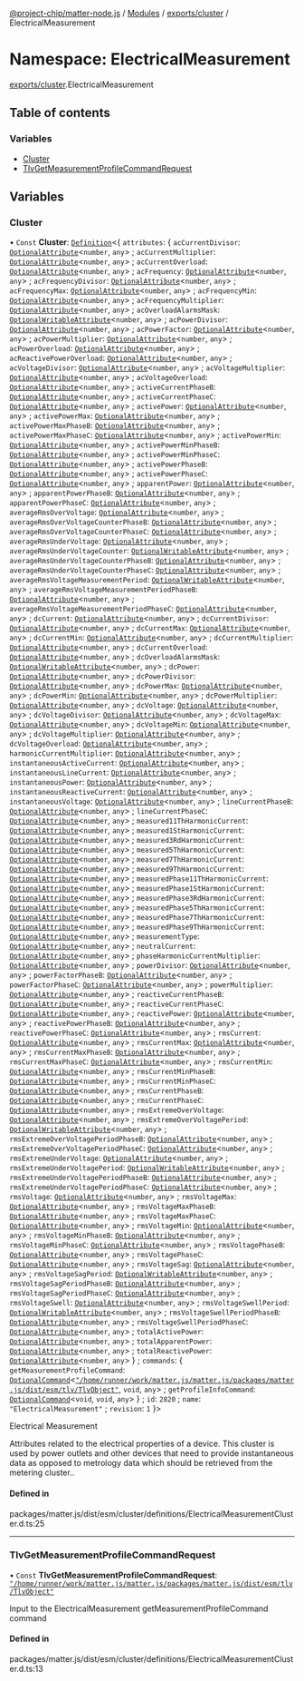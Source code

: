 [@project-chip/matter-node.js](../README.md) / [Modules](../modules.md) / [exports/cluster](exports_cluster.md) / ElectricalMeasurement

# Namespace: ElectricalMeasurement

[exports/cluster](exports_cluster.md).ElectricalMeasurement

## Table of contents

### Variables

- [Cluster](exports_cluster.ElectricalMeasurement.md#cluster)
- [TlvGetMeasurementProfileCommandRequest](exports_cluster.ElectricalMeasurement.md#tlvgetmeasurementprofilecommandrequest)

## Variables

### Cluster

• `Const` **Cluster**: [`Definition`](exports_cluster.ClusterFactory.md#definition)<{ `attributes`: { `acCurrentDivisor`: [`OptionalAttribute`](exports_cluster.md#optionalattribute)<`number`, `any`\> ; `acCurrentMultiplier`: [`OptionalAttribute`](exports_cluster.md#optionalattribute)<`number`, `any`\> ; `acCurrentOverload`: [`OptionalAttribute`](exports_cluster.md#optionalattribute)<`number`, `any`\> ; `acFrequency`: [`OptionalAttribute`](exports_cluster.md#optionalattribute)<`number`, `any`\> ; `acFrequencyDivisor`: [`OptionalAttribute`](exports_cluster.md#optionalattribute)<`number`, `any`\> ; `acFrequencyMax`: [`OptionalAttribute`](exports_cluster.md#optionalattribute)<`number`, `any`\> ; `acFrequencyMin`: [`OptionalAttribute`](exports_cluster.md#optionalattribute)<`number`, `any`\> ; `acFrequencyMultiplier`: [`OptionalAttribute`](exports_cluster.md#optionalattribute)<`number`, `any`\> ; `acOverloadAlarmsMask`: [`OptionalWritableAttribute`](exports_cluster.md#optionalwritableattribute)<`number`, `any`\> ; `acPowerDivisor`: [`OptionalAttribute`](exports_cluster.md#optionalattribute)<`number`, `any`\> ; `acPowerFactor`: [`OptionalAttribute`](exports_cluster.md#optionalattribute)<`number`, `any`\> ; `acPowerMultiplier`: [`OptionalAttribute`](exports_cluster.md#optionalattribute)<`number`, `any`\> ; `acPowerOverload`: [`OptionalAttribute`](exports_cluster.md#optionalattribute)<`number`, `any`\> ; `acReactivePowerOverload`: [`OptionalAttribute`](exports_cluster.md#optionalattribute)<`number`, `any`\> ; `acVoltageDivisor`: [`OptionalAttribute`](exports_cluster.md#optionalattribute)<`number`, `any`\> ; `acVoltageMultiplier`: [`OptionalAttribute`](exports_cluster.md#optionalattribute)<`number`, `any`\> ; `acVoltageOverload`: [`OptionalAttribute`](exports_cluster.md#optionalattribute)<`number`, `any`\> ; `activeCurrentPhaseB`: [`OptionalAttribute`](exports_cluster.md#optionalattribute)<`number`, `any`\> ; `activeCurrentPhaseC`: [`OptionalAttribute`](exports_cluster.md#optionalattribute)<`number`, `any`\> ; `activePower`: [`OptionalAttribute`](exports_cluster.md#optionalattribute)<`number`, `any`\> ; `activePowerMax`: [`OptionalAttribute`](exports_cluster.md#optionalattribute)<`number`, `any`\> ; `activePowerMaxPhaseB`: [`OptionalAttribute`](exports_cluster.md#optionalattribute)<`number`, `any`\> ; `activePowerMaxPhaseC`: [`OptionalAttribute`](exports_cluster.md#optionalattribute)<`number`, `any`\> ; `activePowerMin`: [`OptionalAttribute`](exports_cluster.md#optionalattribute)<`number`, `any`\> ; `activePowerMinPhaseB`: [`OptionalAttribute`](exports_cluster.md#optionalattribute)<`number`, `any`\> ; `activePowerMinPhaseC`: [`OptionalAttribute`](exports_cluster.md#optionalattribute)<`number`, `any`\> ; `activePowerPhaseB`: [`OptionalAttribute`](exports_cluster.md#optionalattribute)<`number`, `any`\> ; `activePowerPhaseC`: [`OptionalAttribute`](exports_cluster.md#optionalattribute)<`number`, `any`\> ; `apparentPower`: [`OptionalAttribute`](exports_cluster.md#optionalattribute)<`number`, `any`\> ; `apparentPowerPhaseB`: [`OptionalAttribute`](exports_cluster.md#optionalattribute)<`number`, `any`\> ; `apparentPowerPhaseC`: [`OptionalAttribute`](exports_cluster.md#optionalattribute)<`number`, `any`\> ; `averageRmsOverVoltage`: [`OptionalAttribute`](exports_cluster.md#optionalattribute)<`number`, `any`\> ; `averageRmsOverVoltageCounterPhaseB`: [`OptionalAttribute`](exports_cluster.md#optionalattribute)<`number`, `any`\> ; `averageRmsOverVoltageCounterPhaseC`: [`OptionalAttribute`](exports_cluster.md#optionalattribute)<`number`, `any`\> ; `averageRmsUnderVoltage`: [`OptionalAttribute`](exports_cluster.md#optionalattribute)<`number`, `any`\> ; `averageRmsUnderVoltageCounter`: [`OptionalWritableAttribute`](exports_cluster.md#optionalwritableattribute)<`number`, `any`\> ; `averageRmsUnderVoltageCounterPhaseB`: [`OptionalAttribute`](exports_cluster.md#optionalattribute)<`number`, `any`\> ; `averageRmsUnderVoltageCounterPhaseC`: [`OptionalAttribute`](exports_cluster.md#optionalattribute)<`number`, `any`\> ; `averageRmsVoltageMeasurementPeriod`: [`OptionalWritableAttribute`](exports_cluster.md#optionalwritableattribute)<`number`, `any`\> ; `averageRmsVoltageMeasurementPeriodPhaseB`: [`OptionalAttribute`](exports_cluster.md#optionalattribute)<`number`, `any`\> ; `averageRmsVoltageMeasurementPeriodPhaseC`: [`OptionalAttribute`](exports_cluster.md#optionalattribute)<`number`, `any`\> ; `dcCurrent`: [`OptionalAttribute`](exports_cluster.md#optionalattribute)<`number`, `any`\> ; `dcCurrentDivisor`: [`OptionalAttribute`](exports_cluster.md#optionalattribute)<`number`, `any`\> ; `dcCurrentMax`: [`OptionalAttribute`](exports_cluster.md#optionalattribute)<`number`, `any`\> ; `dcCurrentMin`: [`OptionalAttribute`](exports_cluster.md#optionalattribute)<`number`, `any`\> ; `dcCurrentMultiplier`: [`OptionalAttribute`](exports_cluster.md#optionalattribute)<`number`, `any`\> ; `dcCurrentOverload`: [`OptionalAttribute`](exports_cluster.md#optionalattribute)<`number`, `any`\> ; `dcOverloadAlarmsMask`: [`OptionalWritableAttribute`](exports_cluster.md#optionalwritableattribute)<`number`, `any`\> ; `dcPower`: [`OptionalAttribute`](exports_cluster.md#optionalattribute)<`number`, `any`\> ; `dcPowerDivisor`: [`OptionalAttribute`](exports_cluster.md#optionalattribute)<`number`, `any`\> ; `dcPowerMax`: [`OptionalAttribute`](exports_cluster.md#optionalattribute)<`number`, `any`\> ; `dcPowerMin`: [`OptionalAttribute`](exports_cluster.md#optionalattribute)<`number`, `any`\> ; `dcPowerMultiplier`: [`OptionalAttribute`](exports_cluster.md#optionalattribute)<`number`, `any`\> ; `dcVoltage`: [`OptionalAttribute`](exports_cluster.md#optionalattribute)<`number`, `any`\> ; `dcVoltageDivisor`: [`OptionalAttribute`](exports_cluster.md#optionalattribute)<`number`, `any`\> ; `dcVoltageMax`: [`OptionalAttribute`](exports_cluster.md#optionalattribute)<`number`, `any`\> ; `dcVoltageMin`: [`OptionalAttribute`](exports_cluster.md#optionalattribute)<`number`, `any`\> ; `dcVoltageMultiplier`: [`OptionalAttribute`](exports_cluster.md#optionalattribute)<`number`, `any`\> ; `dcVoltageOverload`: [`OptionalAttribute`](exports_cluster.md#optionalattribute)<`number`, `any`\> ; `harmonicCurrentMultiplier`: [`OptionalAttribute`](exports_cluster.md#optionalattribute)<`number`, `any`\> ; `instantaneousActiveCurrent`: [`OptionalAttribute`](exports_cluster.md#optionalattribute)<`number`, `any`\> ; `instantaneousLineCurrent`: [`OptionalAttribute`](exports_cluster.md#optionalattribute)<`number`, `any`\> ; `instantaneousPower`: [`OptionalAttribute`](exports_cluster.md#optionalattribute)<`number`, `any`\> ; `instantaneousReactiveCurrent`: [`OptionalAttribute`](exports_cluster.md#optionalattribute)<`number`, `any`\> ; `instantaneousVoltage`: [`OptionalAttribute`](exports_cluster.md#optionalattribute)<`number`, `any`\> ; `lineCurrentPhaseB`: [`OptionalAttribute`](exports_cluster.md#optionalattribute)<`number`, `any`\> ; `lineCurrentPhaseC`: [`OptionalAttribute`](exports_cluster.md#optionalattribute)<`number`, `any`\> ; `measured11ThHarmonicCurrent`: [`OptionalAttribute`](exports_cluster.md#optionalattribute)<`number`, `any`\> ; `measured1StHarmonicCurrent`: [`OptionalAttribute`](exports_cluster.md#optionalattribute)<`number`, `any`\> ; `measured3RdHarmonicCurrent`: [`OptionalAttribute`](exports_cluster.md#optionalattribute)<`number`, `any`\> ; `measured5ThHarmonicCurrent`: [`OptionalAttribute`](exports_cluster.md#optionalattribute)<`number`, `any`\> ; `measured7ThHarmonicCurrent`: [`OptionalAttribute`](exports_cluster.md#optionalattribute)<`number`, `any`\> ; `measured9ThHarmonicCurrent`: [`OptionalAttribute`](exports_cluster.md#optionalattribute)<`number`, `any`\> ; `measuredPhase11ThHarmonicCurrent`: [`OptionalAttribute`](exports_cluster.md#optionalattribute)<`number`, `any`\> ; `measuredPhase1StHarmonicCurrent`: [`OptionalAttribute`](exports_cluster.md#optionalattribute)<`number`, `any`\> ; `measuredPhase3RdHarmonicCurrent`: [`OptionalAttribute`](exports_cluster.md#optionalattribute)<`number`, `any`\> ; `measuredPhase5ThHarmonicCurrent`: [`OptionalAttribute`](exports_cluster.md#optionalattribute)<`number`, `any`\> ; `measuredPhase7ThHarmonicCurrent`: [`OptionalAttribute`](exports_cluster.md#optionalattribute)<`number`, `any`\> ; `measuredPhase9ThHarmonicCurrent`: [`OptionalAttribute`](exports_cluster.md#optionalattribute)<`number`, `any`\> ; `measurementType`: [`OptionalAttribute`](exports_cluster.md#optionalattribute)<`number`, `any`\> ; `neutralCurrent`: [`OptionalAttribute`](exports_cluster.md#optionalattribute)<`number`, `any`\> ; `phaseHarmonicCurrentMultiplier`: [`OptionalAttribute`](exports_cluster.md#optionalattribute)<`number`, `any`\> ; `powerDivisor`: [`OptionalAttribute`](exports_cluster.md#optionalattribute)<`number`, `any`\> ; `powerFactorPhaseB`: [`OptionalAttribute`](exports_cluster.md#optionalattribute)<`number`, `any`\> ; `powerFactorPhaseC`: [`OptionalAttribute`](exports_cluster.md#optionalattribute)<`number`, `any`\> ; `powerMultiplier`: [`OptionalAttribute`](exports_cluster.md#optionalattribute)<`number`, `any`\> ; `reactiveCurrentPhaseB`: [`OptionalAttribute`](exports_cluster.md#optionalattribute)<`number`, `any`\> ; `reactiveCurrentPhaseC`: [`OptionalAttribute`](exports_cluster.md#optionalattribute)<`number`, `any`\> ; `reactivePower`: [`OptionalAttribute`](exports_cluster.md#optionalattribute)<`number`, `any`\> ; `reactivePowerPhaseB`: [`OptionalAttribute`](exports_cluster.md#optionalattribute)<`number`, `any`\> ; `reactivePowerPhaseC`: [`OptionalAttribute`](exports_cluster.md#optionalattribute)<`number`, `any`\> ; `rmsCurrent`: [`OptionalAttribute`](exports_cluster.md#optionalattribute)<`number`, `any`\> ; `rmsCurrentMax`: [`OptionalAttribute`](exports_cluster.md#optionalattribute)<`number`, `any`\> ; `rmsCurrentMaxPhaseB`: [`OptionalAttribute`](exports_cluster.md#optionalattribute)<`number`, `any`\> ; `rmsCurrentMaxPhaseC`: [`OptionalAttribute`](exports_cluster.md#optionalattribute)<`number`, `any`\> ; `rmsCurrentMin`: [`OptionalAttribute`](exports_cluster.md#optionalattribute)<`number`, `any`\> ; `rmsCurrentMinPhaseB`: [`OptionalAttribute`](exports_cluster.md#optionalattribute)<`number`, `any`\> ; `rmsCurrentMinPhaseC`: [`OptionalAttribute`](exports_cluster.md#optionalattribute)<`number`, `any`\> ; `rmsCurrentPhaseB`: [`OptionalAttribute`](exports_cluster.md#optionalattribute)<`number`, `any`\> ; `rmsCurrentPhaseC`: [`OptionalAttribute`](exports_cluster.md#optionalattribute)<`number`, `any`\> ; `rmsExtremeOverVoltage`: [`OptionalAttribute`](exports_cluster.md#optionalattribute)<`number`, `any`\> ; `rmsExtremeOverVoltagePeriod`: [`OptionalWritableAttribute`](exports_cluster.md#optionalwritableattribute)<`number`, `any`\> ; `rmsExtremeOverVoltagePeriodPhaseB`: [`OptionalAttribute`](exports_cluster.md#optionalattribute)<`number`, `any`\> ; `rmsExtremeOverVoltagePeriodPhaseC`: [`OptionalAttribute`](exports_cluster.md#optionalattribute)<`number`, `any`\> ; `rmsExtremeUnderVoltage`: [`OptionalAttribute`](exports_cluster.md#optionalattribute)<`number`, `any`\> ; `rmsExtremeUnderVoltagePeriod`: [`OptionalWritableAttribute`](exports_cluster.md#optionalwritableattribute)<`number`, `any`\> ; `rmsExtremeUnderVoltagePeriodPhaseB`: [`OptionalAttribute`](exports_cluster.md#optionalattribute)<`number`, `any`\> ; `rmsExtremeUnderVoltagePeriodPhaseC`: [`OptionalAttribute`](exports_cluster.md#optionalattribute)<`number`, `any`\> ; `rmsVoltage`: [`OptionalAttribute`](exports_cluster.md#optionalattribute)<`number`, `any`\> ; `rmsVoltageMax`: [`OptionalAttribute`](exports_cluster.md#optionalattribute)<`number`, `any`\> ; `rmsVoltageMaxPhaseB`: [`OptionalAttribute`](exports_cluster.md#optionalattribute)<`number`, `any`\> ; `rmsVoltageMaxPhaseC`: [`OptionalAttribute`](exports_cluster.md#optionalattribute)<`number`, `any`\> ; `rmsVoltageMin`: [`OptionalAttribute`](exports_cluster.md#optionalattribute)<`number`, `any`\> ; `rmsVoltageMinPhaseB`: [`OptionalAttribute`](exports_cluster.md#optionalattribute)<`number`, `any`\> ; `rmsVoltageMinPhaseC`: [`OptionalAttribute`](exports_cluster.md#optionalattribute)<`number`, `any`\> ; `rmsVoltagePhaseB`: [`OptionalAttribute`](exports_cluster.md#optionalattribute)<`number`, `any`\> ; `rmsVoltagePhaseC`: [`OptionalAttribute`](exports_cluster.md#optionalattribute)<`number`, `any`\> ; `rmsVoltageSag`: [`OptionalAttribute`](exports_cluster.md#optionalattribute)<`number`, `any`\> ; `rmsVoltageSagPeriod`: [`OptionalWritableAttribute`](exports_cluster.md#optionalwritableattribute)<`number`, `any`\> ; `rmsVoltageSagPeriodPhaseB`: [`OptionalAttribute`](exports_cluster.md#optionalattribute)<`number`, `any`\> ; `rmsVoltageSagPeriodPhaseC`: [`OptionalAttribute`](exports_cluster.md#optionalattribute)<`number`, `any`\> ; `rmsVoltageSwell`: [`OptionalAttribute`](exports_cluster.md#optionalattribute)<`number`, `any`\> ; `rmsVoltageSwellPeriod`: [`OptionalWritableAttribute`](exports_cluster.md#optionalwritableattribute)<`number`, `any`\> ; `rmsVoltageSwellPeriodPhaseB`: [`OptionalAttribute`](exports_cluster.md#optionalattribute)<`number`, `any`\> ; `rmsVoltageSwellPeriodPhaseC`: [`OptionalAttribute`](exports_cluster.md#optionalattribute)<`number`, `any`\> ; `totalActivePower`: [`OptionalAttribute`](exports_cluster.md#optionalattribute)<`number`, `any`\> ; `totalApparentPower`: [`OptionalAttribute`](exports_cluster.md#optionalattribute)<`number`, `any`\> ; `totalReactivePower`: [`OptionalAttribute`](exports_cluster.md#optionalattribute)<`number`, `any`\>  } ; `commands`: { `getMeasurementProfileCommand`: [`OptionalCommand`](exports_cluster.md#optionalcommand)<[`"/home/runner/work/matter.js/matter.js/packages/matter.js/dist/esm/tlv/TlvObject"`](export._internal_.__home_runner_work_matter_js_matter_js_packages_matter_js_dist_esm_tlv_TlvObject_.md), `void`, `any`\> ; `getProfileInfoCommand`: [`OptionalCommand`](exports_cluster.md#optionalcommand)<`void`, `void`, `any`\>  } ; `id`: ``2820`` ; `name`: ``"ElectricalMeasurement"`` ; `revision`: ``1``  }\>

Electrical Measurement

Attributes related to the electrical properties of a device. This cluster is used by power outlets and other
devices that need to provide instantaneous data as opposed to metrology data which should be retrieved from the
metering cluster..

#### Defined in

packages/matter.js/dist/esm/cluster/definitions/ElectricalMeasurementCluster.d.ts:25

___

### TlvGetMeasurementProfileCommandRequest

• `Const` **TlvGetMeasurementProfileCommandRequest**: [`"/home/runner/work/matter.js/matter.js/packages/matter.js/dist/esm/tlv/TlvObject"`](export._internal_.__home_runner_work_matter_js_matter_js_packages_matter_js_dist_esm_tlv_TlvObject_.md)

Input to the ElectricalMeasurement getMeasurementProfileCommand command

#### Defined in

packages/matter.js/dist/esm/cluster/definitions/ElectricalMeasurementCluster.d.ts:13
